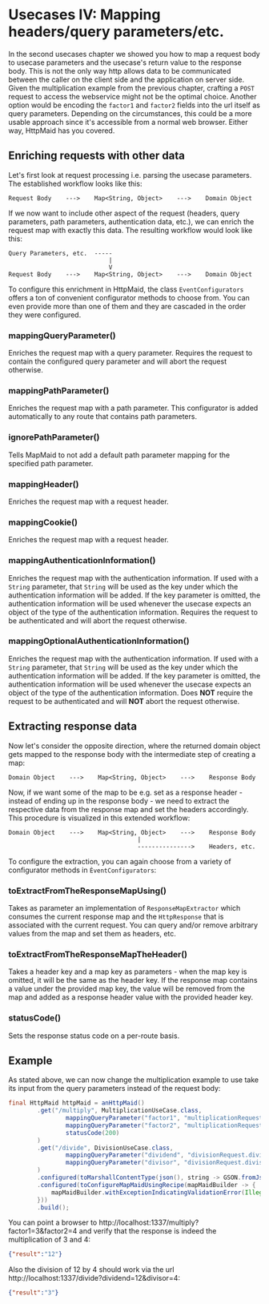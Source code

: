 # Usecases IV: Mapping headers/query parameters/etc.

In the second usecases chapter we showed you how to map
a request body to usecase parameters and the usecase's return value
to the response body.
This is not the only way http allows data to be communicated between the caller on
the client side and the application on server side.
Given the multiplication example from the previous chapter,
crafting a `POST` request to access the webservice might not be the optimal choice.
Another option would be encoding
the `factor1` and `factor2` fields into the url itself as query parameters.
Depending on the circumstances, this could be a more usable approach
since it's accessible from a normal web browser.
Either way, HttpMaid has you covered.

## Enriching requests with other data
Let's first look at request processing i.e. parsing the usecase parameters.
The established workflow looks like this:
```
Request Body    --->    Map<String, Object>    --->    Domain Object
```
If we now want to include other aspect of the request (headers, query parameters,
path parameters, authentication data, etc.), we can enrich the request
map with exactly this data. The resulting workflow would look like
this:
```
Query Parameters, etc.  -----
                            |
                            V
Request Body    --->    Map<String, Object>    --->    Domain Object
```

To configure this enrichment in HttpMaid, the class `EventConfigurators` offers
a ton of convenient configurator methods to choose from.
You can even provide more than one of them and they are cascaded in the order they were configured.

### mappingQueryParameter()
Enriches the request map with a query parameter.
Requires the request to contain the configured query parameter and will abort the request otherwise.

### mappingPathParameter()
Enriches the request map with a path parameter.
This configurator is added automatically to any route that contains path parameters.

### ignorePathParameter()
Tells MapMaid to not add a default path parameter mapping for the specified path parameter.

### mappingHeader()
Enriches the request map with a request header.

### mappingCookie()
Enriches the request map with a request header.

### mappingAuthenticationInformation()
Enriches the request map with the authentication information.
If used with a `String` parameter, that `String` will be used as the key under which the authentication
information will be added.
If the key parameter is omitted, the authentication information will be used whenever
the usecase expects an object of the type of the authentication information.
Requires the request to be authenticated and will abort the request otherwise.

### mappingOptionalAuthenticationInformation()
Enriches the request map with the authentication information.
If used with a `String` parameter, that `String` will be used as the key under which the authentication
information will be added.
If the key parameter is omitted, the authentication information will be used whenever
the usecase expects an object of the type of the authentication information.
Does **NOT** require the request to be authenticated and will **NOT** abort the request otherwise.

## Extracting response data
Now let's consider the opposite direction, where the returned domain object
gets mapped to the response body with the intermediate step of
creating a map:
```
Domain Object    --->    Map<String, Object>    --->    Response Body
```

Now, if we want some of the map to be e.g. set as a response header - instead of ending
up in the response body - we need to extract the respective data from the response
map and set the headers accordingly. This procedure is visualized in this extended workflow: 
```
Domain Object    --->    Map<String, Object>    --->    Response Body
                                    |
                                    --------------->    Headers, etc.
```

To configure the extraction, you can again choose from a variety of
configurator methods in `ÈventConfigurators`:

### toExtractFromTheResponseMapUsing()
Takes as parameter an implementation of `ResponseMapExtractor` which consumes
the current response map and the `HttpResponse` that is associated with the current request.
You can query and/or remove arbitrary values from the map and set them as headers, etc.

### toExtractFromTheResponseMapTheHeader()
Takes a header key and a map key as parameters - when the map key is omitted, it will be
the same as the header key. If the response map contains a value under the provided map key,
the value will be removed from the map and added as a response header value with the
provided header key.

### statusCode()
Sets the response status code on a per-route basis.

## Example
As stated above, we can now change the multiplication example to use take its
input from the query parameters instead of the request body:
<!---[CodeSnippet] (calculationWithQueryParametersExample)-->
```java
final HttpMaid httpMaid = anHttpMaid()
        .get("/multiply", MultiplicationUseCase.class,
                mappingQueryParameter("factor1", "multiplicationRequest.factor1"),
                mappingQueryParameter("factor2", "multiplicationRequest.factor2"),
                statusCode(200)
        )
        .get("/divide", DivisionUseCase.class,
                mappingQueryParameter("dividend", "divisionRequest.dividend"),
                mappingQueryParameter("divisor", "divisionRequest.divisor")
        )
        .configured(toMarshallContentType(json(), string -> GSON.fromJson(string, Map.class), GSON::toJson))
        .configured(toConfigureMapMaidUsingRecipe(mapMaidBuilder -> {
            mapMaidBuilder.withExceptionIndicatingValidationError(IllegalArgumentException.class);
        }))
        .build();
```

You can point a browser to http://localhost:1337/multiply?factor1=3&factor2=4 and verify that the response
is indeed the multiplication of 3 and 4:
```json
{"result":"12"}
```

Also the division of 12 by 4 should work via the url http://localhost:1337/divide?dividend=12&divisor=4:
```json
{"result":"3"}
```

